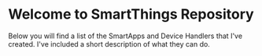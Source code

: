 # Welcome to SmartThings Repository
Below you will find a list of the SmartApps and Device Handlers that I've created. I've included a short description of what they can do.
